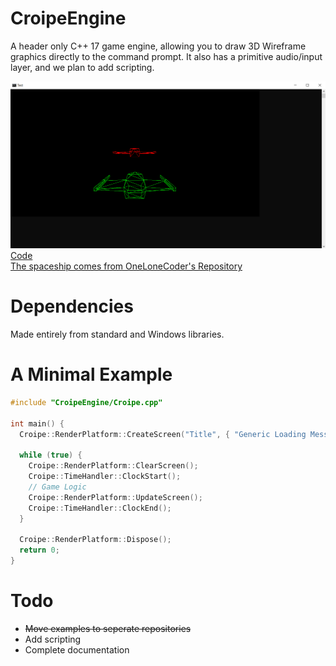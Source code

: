 # CroipeEngine
A header only C++ 17 game engine, allowing you to draw 3D Wireframe graphics directly to the command prompt. It also has a primitive audio/input layer, and we plan to add scripting.

![Alt Spaceship In Command Prompt](Images/spaceship_example.png)
[Code](https://github.com/Croipe/CroipeExamples/tree/main/SpaceShipExample) \
[The spaceship comes from OneLoneCoder's Repository](https://github.com/OneLoneCoder/videos/blob/master/VideoShip.obj)

# Dependencies
Made entirely from standard and Windows libraries.

# A Minimal Example
```cpp
#include "CroipeEngine/Croipe.cpp"

int main() {
  Croipe::RenderPlatform::CreateScreen("Title", { "Generic Loading Message", "Message 2" });
  
  while (true) {
    Croipe::RenderPlatform::ClearScreen();
    Croipe::TimeHandler::ClockStart();
    // Game Logic
    Croipe::RenderPlatform::UpdateScreen();
    Croipe::TimeHandler::ClockEnd();
  }
  
  Croipe::RenderPlatform::Dispose();
  return 0;
}
```
# Todo
- ~~Move examples to seperate repositories~~
- Add scripting
- Complete documentation
